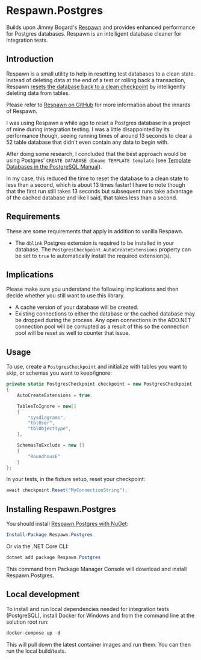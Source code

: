 # Respawn.Postgres
Builds upon Jimmy Bogard's [Respawn](https://github.com/jbogard/Respawn) and provides enhanced performance for Postgres databases. Respawn is an intelligent database cleaner for integration tests.

## Introduction

Respawn is a small utility to help in resetting test databases to a clean state. Instead of deleting data at the end of a test or rolling back a transaction, Respawn [resets the database back to a clean checkpoint](http://lostechies.com/jimmybogard/2013/06/18/strategies-for-isolating-the-database-in-tests/) by intelligently deleting data from tables.

Please refer to [Respawn on GitHub](https://github.com/jbogard/Respawn) for more information about the innards of Respawn.

I was using Respawn a while ago to reset a Postgres database in a project of mine during integration testing. I was a little disappointed by its
performance though, seeing running times of around 13 seconds to clear a 52 table database that didn't even contain any data to begin with.

After doing some research, I concluded that the best approach would be using Postgres' `CREATE DATABASE dbname TEMPLATE template` (see [Template Databases in the PostgreSQL Manual](https://www.postgresql.org/docs/9.3/static/manage-ag-templatedbs.html)).

In my case, this reduced the time to reset the database to a clean state to less than a second, which is about 13 times faster! I have to note though that the first run still takes 13 seconds but subsequent runs take advantage of the cached database and like I said, that takes less than a second.

## Requirements

These are some requirements that apply in addition to vanilla Respawn.

- The `dblink` Postgres extension is required to be installed in your database. The `PostgresCheckpoint.AutoCreateExtensions` property can be set to `true` to automatically install the required extension(s).

## Implications

Please make sure you understand the following implications and then decide whether you still want to use this library.

- A cache version of your database will be created.
- Existing connections to either the database or the cached database may be dropped during the process. Any open connections in the ADO.NET connection pool will be corrupted as a result of this so the connection pool will be reset as well to counter that issue.

## Usage

To use, create a `PostgresCheckpoint` and initialize with tables you want to skip, or schemas you want to keep/ignore:

```csharp
private static PostgresCheckpoint checkpoint = new PostgresCheckpoint
{
    AutoCreateExtensions = true,

    TablesToIgnore = new[]
    {
        "sysdiagrams",
        "tblUser",
        "tblObjectType",
    },

    SchemasToExclude = new []
    {
        "RoundhousE"
    }
};
```

In your tests, in the fixture setup, reset your checkpoint:

```csharp
await checkpoint.Reset("MyConnectionString");
```

## Installing Respawn.Postgres

You should install [Respawn.Postgres with NuGet](https://www.nuget.org/packages/Respawn.Postgres):

```powershell
Install-Package Respawn.Postgres
```

Or via the .NET Core CLI:

```powershell
dotnet add package Respawn.Postgres
```

This command from Package Manager Console will download and install Respawn.Postgres.

## Local development

To install and run local dependencies needed for integration tests (PostgreSQL), install Docker for Windows and from the command line at the solution root run:

```powershell
docker-compose up -d
```

This will pull down the latest container images and run them. You can then run the local build/tests.
